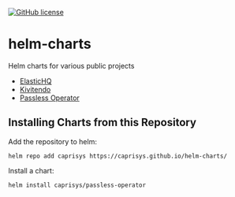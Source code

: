 [![GitHub license](https://img.shields.io/github/license/caprisys/helm-charts.svg)](https://github.com/caprisys/helm-charts/blob/main/LICENSE)

# helm-charts
Helm charts for various public projects

* [ElasticHQ](https://github.com/ElasticHQ/elasticsearch-HQ)
* [Kivitendo](https://github.com/kivitendo/kivitendo-erp)
* [Passless Operator](https://github.com/wavesoftware/passless-operator)

## Installing Charts from this Repository

Add the repository to helm:

```
helm repo add caprisys https://caprisys.github.io/helm-charts/
```

Install a chart:

```
helm install caprisys/passless-operator
```
